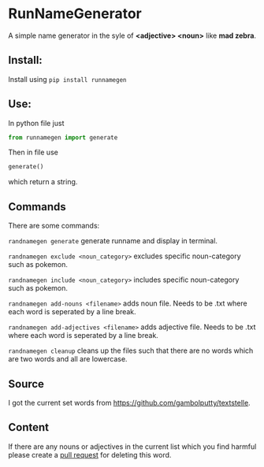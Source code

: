 # RunNameGenerator
A simple name generator in the syle of **\<adjective\> \<noun\>** like **mad zebra**.

## Install:

Install using `pip install runnamegen`

## Use:

In python file just
```python
from runnamegen import generate
```
Then in file use
```python
generate()
```
which return a string.

## Commands

There are some commands:

`randnamegen generate` generate runname and display in terminal.

`randnamegen exclude <noun_category>` excludes specific noun-category such as pokemon.

`randnamegen include <noun_category>` includes specific noun-category such as pokemon. 

`randnamegen add-nouns <filename>` adds noun file. Needs to be .txt where each word is seperated by a line break. 

`randnamegen add-adjectives <filename>` adds adjective file. Needs to be .txt where each word is seperated by a line break.

`randnamegen cleanup` cleans up the files such that there are no words which are two words and all are lowercase.

## Source

I got the current set words from https://github.com/gambolputty/textstelle.

## Content

If there are any nouns or adjectives in the current list which you find harmful please create a  [pull request](https://docs.github.com/en/pull-requests/collaborating-with-pull-requests/proposing-changes-to-your-work-with-pull-requests/about-pull-requests) for deleting this word.
